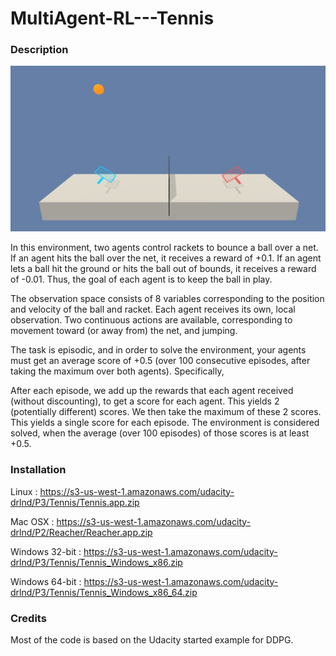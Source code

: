 # MultiAgent-RL---Tennis

### Description

![Screenshot](tennis.png)

In this environment, two agents control rackets to bounce a ball over a net. If an agent hits the ball over the net, it receives a reward of +0.1. If an agent lets a ball hit the ground or hits the ball out of bounds, it receives a reward of -0.01. Thus, the goal of each agent is to keep the ball in play.

The observation space consists of 8 variables corresponding to the position and velocity of the ball and racket. Each agent receives its own, local observation. Two continuous actions are available, corresponding to movement toward (or away from) the net, and jumping.

The task is episodic, and in order to solve the environment, your agents must get an average score of +0.5 (over 100 consecutive episodes, after taking the maximum over both agents). Specifically,

After each episode, we add up the rewards that each agent received (without discounting), to get a score for each agent. This yields 2 (potentially different) scores. We then take the maximum of these 2 scores.
This yields a single score for each episode.
The environment is considered solved, when the average (over 100 episodes) of those scores is at least +0.5.

### Installation

Linux : https://s3-us-west-1.amazonaws.com/udacity-drlnd/P3/Tennis/Tennis.app.zip

Mac OSX : https://s3-us-west-1.amazonaws.com/udacity-drlnd/P2/Reacher/Reacher.app.zip

Windows 32-bit : https://s3-us-west-1.amazonaws.com/udacity-drlnd/P3/Tennis/Tennis_Windows_x86.zip

Windows 64-bit :  https://s3-us-west-1.amazonaws.com/udacity-drlnd/P3/Tennis/Tennis_Windows_x86_64.zip

### Credits 
Most of the code is based on the Udacity started example for DDPG.
